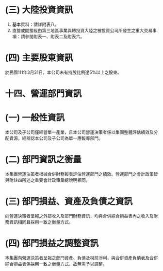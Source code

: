 # (三) 大陸投資資訊

1. 基本資料：請詳附表八。
2. 直接或間接經由第三地區事業與轉投資大陸之被投資公司所發生之重大交易事項：請參閱附表一、附表二及附表六。

# (四) 主要股東資訊

於民國111年3月31日，本公司未有持股比例達5%以上之股東。

# 十四、營運部門資訊

# (一) 一般性資訊

本公司及子公司僅經營單一產業，且本公司營運決策者係以集團整體評估績效及分配資源，經辨認本公司及子公司為單一應報導部門。

# (二) 部門資訊之衡量

本集團營運決策者根據合併財務報表評估營運部門之績效。營運部門之會計政策皆與附註四所述之重要會計政策彙總說明相同。

# (三) 部門損益、資產及負債之資訊

向營運決策者呈報之外部收入及部門財務資訊，均與合併綜合損益表內之收入及財務資訊相同且採用一致之衡量方式。

# (四) 部門損益之調整資訊

本集團向營運決策者呈報之部門資產、負債及稅前淨利，與合併資產負債表及合併綜合損益表係採用一致之衡量方式，故無需予以調整。
